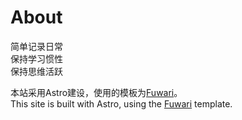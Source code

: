 # About
简单记录日常  
保持学习惯性  
保持思维活跃

本站采用Astro建设，使用的模板为[Fuwari](https://github.com/saicaca/fuwari)。  
This site is built with Astro, using the [Fuwari](https://github.com/saicaca/fuwari) template.